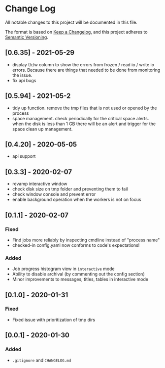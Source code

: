 # Change Log

All notable changes to this project will be documented in this file.

The format is based on [Keep a Changelog](https://keepachangelog.com/en/1.0.0/),
and this project adheres to [Semantic Versioning](https://semver.org/spec/v2.0.0.html).

## [0.6.35] - 2021-05-29
- display f/r/w column to show the errors from frozen / read io / write io errors. Because there are things that needed to be done from monitoring the issue.
- fix api bugs

## [0.5.94] - 2021-05-2
- tidy up function. remove the tmp files that is not used or opened by the process
- space management. check periodically for the critical space alerts. when the disk is less than 1 GB there will be an alert and trigger for the space clean up management.

## [0.4.20] - 2020-05-05
- api support

## [0.3.3] - 2020-02-07
- revamp interactive window
- check disk size on tmp folder and preventing them to fail
- check window console and prevent error
- enable background operation when the workers is not on focus

## [0.1.1] - 2020-02-07

### Fixed
- Find jobs more reliably by inspecting cmdline instead of "process name"
- checked-in config.yaml now conforms to code's expectations!

### Added
- Job progress histogram view in `interactive` mode
- Ability to disable archival (by commenting out the config section)
- Minor improvements to messages, titles, tables in interactive mode

## [0.1.0] - 2020-01-31

### Fixed
- Fixed issue with prioritization of tmp dirs

## [0.0.1] - 2020-01-30

### Added
- `.gitignore` and `CHANGELOG.md`
